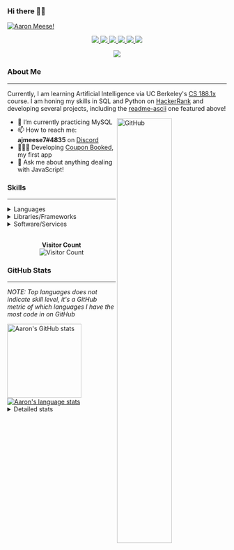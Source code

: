 ### Hi there 👋🏻
[![Aaron Meese!](https://user-images.githubusercontent.com/17814535/88975338-a2aabf00-d27f-11ea-963f-8a19608716b4.png)](https://github.com/ajmeese7/readme-ascii "README ASCII")

<p align="center">
  <a href="https://github.com/ajmeese7">
    <img src="https://img.shields.io/badge/-Github-000?style=flat&logo=Github&logoColor=white" />
  </a>
  <a href="https://www.linkedin.com/in/aaronmeese/">
    <img src="https://img.shields.io/badge/-LinkedIn-blue?style=flat&logo=Linkedin&logoColor=white" />
  </a>
  <a href="https://www.instagram.com/ajmeese7">
    <img src="https://img.shields.io/badge/-Instagram-c13584?style=flat&labelColor=c13584&logo=instagram&logoColor=white" />
  </a>
  <a href="https://twitter.com/ajmeese7">
    <img src="https://img.shields.io/badge/-Twitter-1ca0f1?style=flat-square&labelColor=1ca0f1&logo=twitter&logoColor=white&link=https://twitter.com/ajmeese7" />
  </a>
  <a href="https://medium.com/@ajmeese7">
    <img src="https://img.shields.io/badge/-Medium-03a57a?style=flat-square&labelColor=000000&logo=Medium&link=https://medium.com/@ajmeese7/" />
  </a>
  <a href="mailto:ajmeese7@gmail.com">
    <img src="https://img.shields.io/badge/-Gmail-c14438?style=flat&logo=Gmail&logoColor=white" />
  </a>
</p>
<p align="center">
  <a href="https://www.codewars.com/users/ajmeese7">
    <img src="https://www.codewars.com/users/ajmeese7/badges/large" />
  </a>
</p>

### About Me ###
----------------------------------------------------------------------------------------------------------------------------
Currently, I am learning Artificial Intelligence via UC Berkeley's [CS 188.1x](https://courses.edx.org/courses/BerkeleyX/CS188.1x-4/1T2015/course/) course.
I am honing my skills in SQL and Python on [HackerRank](https://www.hackerrank.com/ajmeese7) and developing several projects, including the 
[readme-ascii](https://github.com/ajmeese7/readme-ascii) one featured above!

<img width="50%" align="right" alt="GitHub" src="https://raw.githubusercontent.com/onimur/.github/master/.resources/git-header.svg" />

- 🔭 I’m currently practicing MySQL
- 📫 How to reach me: **ajmeese7#4835** on [Discord](https://discord.com)
- 👨🏼‍💻 Developing [Coupon Booked](https://couponbooked.com), my first app
- 💬 Ask me about anything dealing with JavaScript!
<!-- TODO: make this pretty enough to promote!
- 🎯 Portfolio site: [https://aaronmeese.com](https://aaronmeese.com/)
-->

### Skills ###
----------------------------------------------------------------------------------------------------------------------------
<details>
<summary>Languages</summary>

+ JavaScript
+ HTML
+ CSS
    + [README ASCII](https://github.com/ajmeese7/readme-ascii)
+ PHP
+ Java
    + [BRCC Java](https://github.com/ajmeese7/brcc-java)
    + [Euler Problems](https://github.com/ajmeese7/euler-problems)

</details>
<details>
<summary>Libraries/Frameworks</summary>

+ NodeJS
    + [Snapchat Share](https://github.com/ajmeese7/snapchat-share)
    + [FRC Spreadsheets](https://github.com/ajmeese7/frc-spreadsheets)
+ Cordova
+ jQuery
+ Discord.js
    + [Spambot](https://github.com/ajmeese7/spambot)
    + [Automatic Reactions](https://github.com/ajmeese7/automatic-reactions)
    + [Multiple Reactions](https://github.com/ajmeese7/multiple-reactions)

</details>
<details>
<summary>Software/Services</summary>

+ Wallpaper Engine
    + [Random Wallpaper](https://github.com/ajmeese7/random-wallpaper)
    + [Image of the Day](https://github.com/ajmeese7/image-of-the-day)
+ phpMyAdmin
+ Cloudinary
+ Puppeteer
    + [README ASCII](https://github.com/ajmeese7/readme-ascii)
    + [Dynamic Page Retrieval](https://github.com/ajmeese7/dynamic-page-retrieval)
+ Nightmare.js
    + [Steam Queue Clicker](https://github.com/ajmeese7/steam-queue-clicker)
    + [Repbot](https://github.com/ajmeese7/repbot)
+ Firefox Extensions
    + [Chess Next Move](https://github.com/ajmeese7/chess-next-move)
    + [Gmail Label Organizer](https://github.com/ajmeese7/gmail-label-organizer)
+ Google Analytics
+ Heroku
+ Nexmo
</details>

<p align="center">
  <br>
  <b>Visitor Count</b><br>
  <img src="https://profile-counter.glitch.me/ajmeese7/count.svg" alt="Visitor Count"/>
</p>

### GitHub Stats ###
----------------------------------------------------------------------------------------------------------------------------
*NOTE: Top languages does not indicate skill level, it's a GitHub metric of which languages I have the most code in on GitHub*

<a href="https://profile-summary-for-github.com/user/ajmeese7">
  <img align="left" height="170px" src="https://github-readme-stats.vercel.app/api?username=ajmeese7&show_icons=true&line_height=27&count_private=true&include_all_commits=true" alt="Aaron's GitHub stats"/>
  <img src="https://github-readme-stats.vercel.app/api/top-langs/?username=ajmeese7&hide_langs_below=5&layout=compact" alt="Aaron's language stats"/>
</a>

<details>
<summary>Detailed stats</summary>

### :zap: Recent Activity
<!--START_SECTION:activity-->
<!--END_SECTION:activity-->

<!--START_SECTION:waka-->
<!--END_SECTION:waka-->
</details>
